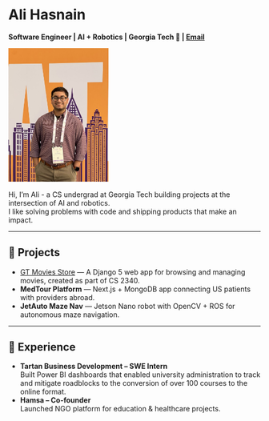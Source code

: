 # Ali Hasnain
**Software Engineer | AI + Robotics | Georgia Tech 🐝 | [Email](shasnain9@gatech.edu)**

<img src="me.jpg" alt="Ali Hasnain" width="200"/>

Hi, I’m Ali - a CS undergrad at Georgia Tech building projects at the intersection of AI and robotics.  
I like solving problems with code and shipping products that make an impact.

---

## 🚀 Projects
- [GT Movies Store](gt-movies.md) — A Django 5 web app for browsing and managing movies, created as part of CS 2340.
- **MedTour Platform** — Next.js + MongoDB app connecting US patients with providers abroad.
- **JetAuto Maze Nav** — Jetson Nano robot with OpenCV + ROS for autonomous maze navigation.

---

## 💼 Experience
- **Tartan Business Development – SWE Intern**  
  Built Power BI dashboards that enabled university administration to track and mitigate roadblocks to the conversion of over 100 courses to the online format.  
- **Hamsa – Co-founder**  
  Launched NGO platform for education & healthcare projects.
